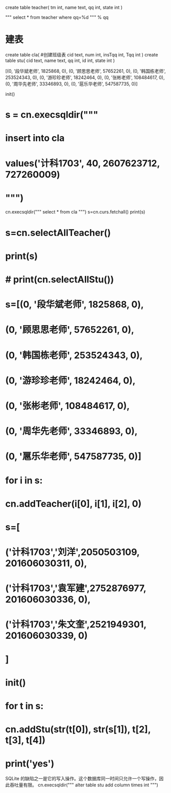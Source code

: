 create table teacher(
    tm int,
    name text,
    qq int,
    state int
)

"""
select *
from teacher
where qq=%d
""" % qq

# 建表
create table cla(  #创建班级表
cid text,
num int,
insTqq int,
Tqq int
)
create table stu(
    cid text,
    name text,
    qq int,
    id int,
    state int
)

<!-- 
[
(计科1703,'刘洋',2050503109, 201606030311, 0),
(计科1703,'袁军建',2752876977, 201606030336, 0),
(计科1703,'朱文奎',2521949301, 201606030339, 0)
]
-->

 
 

 
 
 
 
[(0, '段华斌老师', 1825868, 0),
(0, '顾思思老师', 57652261, 0),
(0, '韩国栋老师', 253524343, 0),
(0, '游珍珍老师', 18242464, 0),
(0, '张彬老师', 108484617, 0),
(0, '周华先老师', 33346893, 0),
(0, '扈乐华老师', 547587735, 0)]

init()
# s = cn.execsqldir("""
# insert into cla 
# values('计科1703', 40, 2607623712, 727260009)
# """)
cn.execsqldir("""
select *
from cla
""")
s=cn.curs.fetchall()
print(s)
# s=cn.selectAllTeacher()
# print(s)


# # print(cn.selectAllStu())

# s=[(0, '段华斌老师', 1825868, 0),
# (0, '顾思思老师', 57652261, 0),
# (0, '韩国栋老师', 253524343, 0),
# (0, '游珍珍老师', 18242464, 0),
# (0, '张彬老师', 108484617, 0),
# (0, '周华先老师', 33346893, 0),
# (0, '扈乐华老师', 547587735, 0)]
# for i in s:
#     cn.addTeacher(i[0], i[1], i[2], 0)


# s=[
# ('计科1703','刘洋',2050503109, 201606030311, 0),
# ('计科1703','袁军建',2752876977, 201606030336, 0),
# ('计科1703','朱文奎',2521949301, 201606030339, 0)
# ]
# init()

# for t in s:
#     cn.addStu(str(t[0]), str(s[1]), t[2], t[3], t[4])

# print('yes')

SQLite 的缺陷之一是它的写入操作。这个数据库同一时间只允许一个写操作，因此吞吐量有限。
cn.execsqldir("""
alter table stu
add column times int
""")

